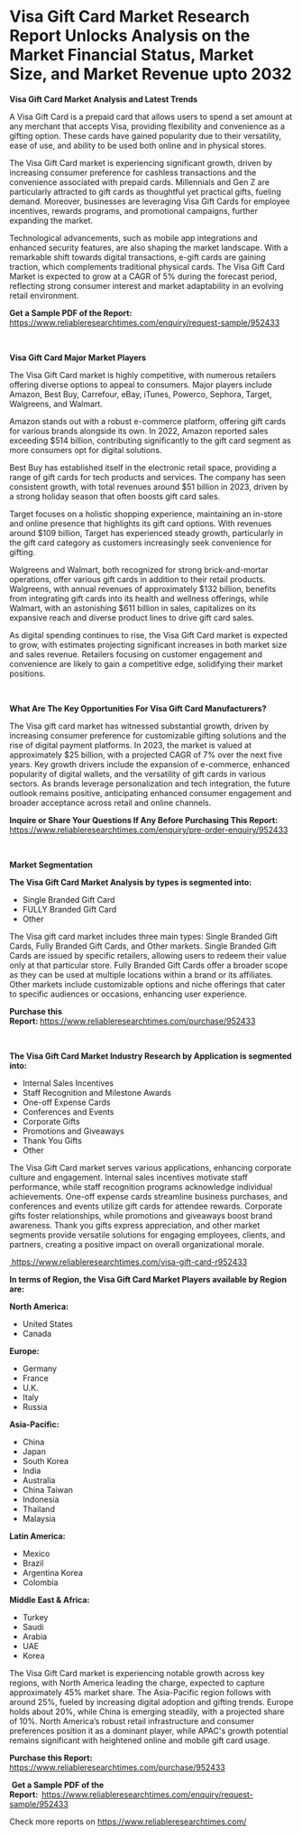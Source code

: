 <p><h1>Visa Gift Card Market Research Report Unlocks Analysis on the Market Financial Status, Market Size, and Market Revenue upto 2032</h1></p><p><strong>Visa Gift Card Market Analysis and Latest Trends</strong></p>
<p><p>A Visa Gift Card is a prepaid card that allows users to spend a set amount at any merchant that accepts Visa, providing flexibility and convenience as a gifting option. These cards have gained popularity due to their versatility, ease of use, and ability to be used both online and in physical stores.</p><p>The Visa Gift Card market is experiencing significant growth, driven by increasing consumer preference for cashless transactions and the convenience associated with prepaid cards. Millennials and Gen Z are particularly attracted to gift cards as thoughtful yet practical gifts, fueling demand. Moreover, businesses are leveraging Visa Gift Cards for employee incentives, rewards programs, and promotional campaigns, further expanding the market.</p><p>Technological advancements, such as mobile app integrations and enhanced security features, are also shaping the market landscape. With a remarkable shift towards digital transactions, e-gift cards are gaining traction, which complements traditional physical cards. The Visa Gift Card Market is expected to grow at a CAGR of 5% during the forecast period, reflecting strong consumer interest and market adaptability in an evolving retail environment.</p></p>
<p><strong>Get a Sample PDF of the Report:&nbsp;</strong> <a href="https://www.reliableresearchtimes.com/enquiry/request-sample/952433?utm_campaign=2938&utm_medium=2&utm_source=Github&utm_content=ia&utm_term=06032025&utm_id=visa-gift-card">https://www.reliableresearchtimes.com/enquiry/request-sample/952433</a></p>
<p>&nbsp;</p>
<p><strong>Visa Gift Card Major Market Players</strong></p>
<p><p>The Visa Gift Card market is highly competitive, with numerous retailers offering diverse options to appeal to consumers. Major players include Amazon, Best Buy, Carrefour, eBay, iTunes, Powerco, Sephora, Target, Walgreens, and Walmart. </p><p>Amazon stands out with a robust e-commerce platform, offering gift cards for various brands alongside its own. In 2022, Amazon reported sales exceeding $514 billion, contributing significantly to the gift card segment as more consumers opt for digital solutions.</p><p>Best Buy has established itself in the electronic retail space, providing a range of gift cards for tech products and services. The company has seen consistent growth, with total revenues around $51 billion in 2023, driven by a strong holiday season that often boosts gift card sales.</p><p>Target focuses on a holistic shopping experience, maintaining an in-store and online presence that highlights its gift card options. With revenues around $109 billion, Target has experienced steady growth, particularly in the gift card category as customers increasingly seek convenience for gifting.</p><p>Walgreens and Walmart, both recognized for strong brick-and-mortar operations, offer various gift cards in addition to their retail products. Walgreens, with annual revenues of approximately $132 billion, benefits from integrating gift cards into its health and wellness offerings, while Walmart, with an astonishing $611 billion in sales, capitalizes on its expansive reach and diverse product lines to drive gift card sales.</p><p>As digital spending continues to rise, the Visa Gift Card market is expected to grow, with estimates projecting significant increases in both market size and sales revenue. Retailers focusing on customer engagement and convenience are likely to gain a competitive edge, solidifying their market positions.</p></p>
<p>&nbsp;</p>
<p><strong>What Are The Key Opportunities For Visa Gift Card Manufacturers?</strong></p>
<p><p>The Visa gift card market has witnessed substantial growth, driven by increasing consumer preference for customizable gifting solutions and the rise of digital payment platforms. In 2023, the market is valued at approximately $25 billion, with a projected CAGR of 7% over the next five years. Key growth drivers include the expansion of e-commerce, enhanced popularity of digital wallets, and the versatility of gift cards in various sectors. As brands leverage personalization and tech integration, the future outlook remains positive, anticipating enhanced consumer engagement and broader acceptance across retail and online channels.</p></p>
<p><strong>Inquire or Share Your Questions If Any Before Purchasing This Report:</strong> <a href="https://www.reliableresearchtimes.com/enquiry/pre-order-enquiry/952433?utm_campaign=2938&utm_medium=2&utm_source=Github&utm_content=ia&utm_term=06032025&utm_id=visa-gift-card">https://www.reliableresearchtimes.com/enquiry/pre-order-enquiry/952433</a></p>
<p>&nbsp;</p>
<p><strong>Market Segmentation</strong></p>
<p><strong>The Visa Gift Card Market Analysis by types is segmented into:</strong></p>
<p><ul><li>Single Branded Gift Card</li><li>FULLY Branded Gift Card</li><li>Other</li></ul></p>
<p><p>The Visa gift card market includes three main types: Single Branded Gift Cards, Fully Branded Gift Cards, and Other markets. Single Branded Gift Cards are issued by specific retailers, allowing users to redeem their value only at that particular store. Fully Branded Gift Cards offer a broader scope as they can be used at multiple locations within a brand or its affiliates. Other markets include customizable options and niche offerings that cater to specific audiences or occasions, enhancing user experience.</p></p>
<p><strong>Purchase this Report:&nbsp;</strong><a href="https://www.reliableresearchtimes.com/purchase/952433?utm_campaign=2938&utm_medium=2&utm_source=Github&utm_content=ia&utm_term=06032025&utm_id=visa-gift-card">https://www.reliableresearchtimes.com/purchase/952433</a></p>
<p>&nbsp;</p>
<p><strong>The Visa Gift Card Market Industry Research by Application is segmented into:</strong></p>
<p><ul><li>Internal Sales Incentives</li><li>Staff Recognition and Milestone Awards</li><li>One-off Expense Cards</li><li>Conferences and Events</li><li>Corporate Gifts</li><li>Promotions and Giveaways</li><li>Thank You Gifts</li><li>Other</li></ul></p>
<p><p>The Visa Gift Card market serves various applications, enhancing corporate culture and engagement. Internal sales incentives motivate staff performance, while staff recognition programs acknowledge individual achievements. One-off expense cards streamline business purchases, and conferences and events utilize gift cards for attendee rewards. Corporate gifts foster relationships, while promotions and giveaways boost brand awareness. Thank you gifts express appreciation, and other market segments provide versatile solutions for engaging employees, clients, and partners, creating a positive impact on overall organizational morale.</p></p>
<p><a href="https://www.reliableresearchtimes.com/visa-gift-card-r952433?utm_campaign=2938&utm_medium=2&utm_source=Github&utm_content=ia&utm_term=06032025&utm_id=visa-gift-card">&nbsp;https://www.reliableresearchtimes.com/visa-gift-card-r952433</a></p>
<p><strong>In terms of Region, the Visa Gift Card Market Players available by Region are:</strong></p>
<p>
    <p> <strong> North America: </strong>
        <ul>
            <li>United States</li>
            <li>Canada</li>
        </ul>
        </p> 
    <p> <strong> Europe: </strong>
        <ul>
            <li>Germany</li>
            <li>France</li>
            <li>U.K.</li>
            <li>Italy</li>
            <li>Russia</li>
        </ul>
        </p> 
    <p> <strong> Asia-Pacific: </strong>
        <ul>
            <li>China</li>
            <li>Japan</li>
            <li>South Korea</li>
            <li>India</li>
            <li>Australia</li>
            <li>China Taiwan</li>
            <li>Indonesia</li>
            <li>Thailand</li>
            <li>Malaysia</li>
        </ul>
        </p> 
    <p> <strong> Latin America: </strong>
        <ul>
            <li>Mexico</li>
            <li>Brazil</li>
            <li>Argentina Korea</li>
            <li>Colombia</li>
        </ul>
        </p> 
    <p> <strong> Middle East & Africa: </strong>
        <ul>
            <li>Turkey</li>
            <li>Saudi</li>
            <li>Arabia</li>
            <li>UAE</li>
            <li>Korea</li>
        </ul>
    </p>
    </p>
<p><p>The Visa Gift Card market is experiencing notable growth across key regions, with North America leading the charge, expected to capture approximately 45% market share. The Asia-Pacific region follows with around 25%, fueled by increasing digital adoption and gifting trends. Europe holds about 20%, while China is emerging steadily, with a projected share of 10%. North America’s robust retail infrastructure and consumer preferences position it as a dominant player, while APAC's growth potential remains significant with heightened online and mobile gift card usage.</p></p>
<p><strong>Purchase this Report: </strong><a href="https://www.reliableresearchtimes.com/purchase/952433?utm_campaign=2938&utm_medium=2&utm_source=Github&utm_content=ia&utm_term=06032025&utm_id=visa-gift-card">https://www.reliableresearchtimes.com/purchase/952433</a></p>
<p>&nbsp;<strong>Get a Sample PDF of the Report:&nbsp;&nbsp;</strong><a href="https://www.reliableresearchtimes.com/enquiry/request-sample/952433?utm_campaign=2938&utm_medium=2&utm_source=Github&utm_content=ia&utm_term=06032025&utm_id=visa-gift-card">https://www.reliableresearchtimes.com/enquiry/request-sample/952433</a></p>
<p><strong></strong></p>
<p>Check more reports on <a href="https://www.reliableresearchtimes.com/?utm_campaign=2938&utm_medium=2&utm_source=Github&utm_content=ia&utm_term=06032025&utm_id=visa-gift-card">https://www.reliableresearchtimes.com/</a></p>